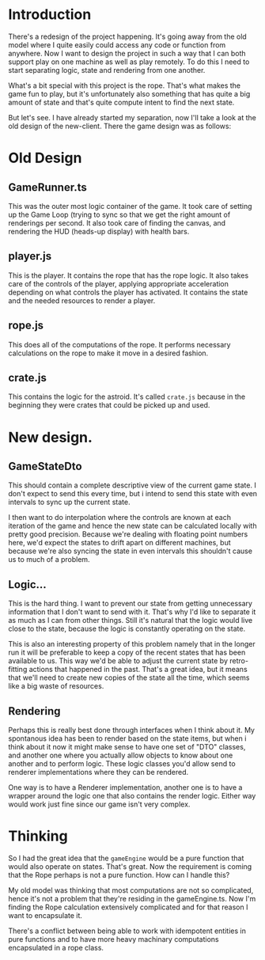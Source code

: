 # Introduction

There's a redesign of the project happening. It's going away from the old model where I quite easily could access any code or function from anywhere. Now I want to design the project in such a way that I can both support play on one machine as well as play remotely. To do this I need to start separating logic, state and rendering from one another.

What's a bit special with this project is the rope. That's what makes the game fun to play, but it's unfortunately also something that has quite a big amount of state and that's quite compute intent to find the next state.

But let's see. I have already started my separation, now I'll take a look at the old design of the new-client. There the game design was as follows:

# Old Design

## GameRunner.ts

This was the outer most logic container of the game. It took care of setting up the Game Loop (trying to sync so that we get the right amount of renderings per second. It also took care of finding the canvas, and rendering the HUD (heads-up display) with health bars.

## player.js

This is the player. It contains the rope that has the rope logic. It also takes care of the controls of the player, applying appropriate acceleration depending on what controls the player has activated. It contains the state and the needed resources to render a player.

## rope.js

This does all of the computations of the rope. It performs necessary calculations on the rope to make it move in a desired fashion.

## crate.js

This contains the logic for the astroid. It's called `crate.js` because in the beginning they were crates that could be picked up and used.

# New design.

## GameStateDto

This should contain a complete descriptive view of the current game state. I don't expect to send this every time, but i intend to send this state with even intervals to sync up the current state.

I then want to do interpolation where the controls are known at each iteration of the game and hence the new state can be calculated locally with pretty good precision. Because we're dealing with floating point numbers here, we'd expect the states to drift apart on different machines, but because we're also syncing the state in even intervals this shouldn't cause us to much of a problem.

## Logic...

This is the hard thing. I want to prevent our state from getting unnecessary information that I don't want to send with it. That's why I'd like to separate it as much as I can from other things. Still it's natural that the logic would live close to the state, because the logic is constantly operating on the state. 

This is also an interesting property of this problem namely that in the longer run it will be preferable to keep a copy of the recent states that has been available to us. This way we'd be able to adjust the current state by retro-fitting actions that happened in the past. That's a great idea, but it means that we'll need to create new copies of the state all the time, which seems like a big waste of resources.

## Rendering

Perhaps this is really best done through interfaces when I think about it. My spontanous idea has been to render based on the state items, but when i think about it now it might make sense to have one set of "DTO" classes, and another one where you actually allow objects to know about one another and to perform logic. These logic classes you'd allow send to renderer implementations where they can be rendered.

One way is to have a Renderer implementation, another one is to have a wrapper around the logic one that also contains the render logic. Either way would work just fine since our game isn't very complex.


# Thinking

So I had the great idea that the `gameEngine` would be a pure function that would also operate on states. That's great. Now the requirement is coming that the Rope perhaps is not a pure function. How can I handle this?

My old model was thinking that most computations are not so complicated, hence it's not a problem that they're residing in the gameEngine.ts. Now I'm finding the Rope calculation extensively complicated and for that reason I want to encapsulate it. 

There's a conflict between being able to work with idempotent entities in pure functions and to have more heavy machinary computations encapsulated in a rope class.

